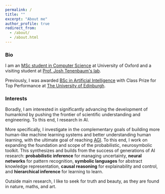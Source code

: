 ```yaml
---
permalink: /
title: ""
excerpt: "About me"
author_profile: true
redirect_from: 
  - /about/
  - /about.html
---
```

### Bio
I am an [MSc student in Computer Science](http://www.cs.ox.ac.uk/admissions/graduate/msc-computer-science/) at University of Oxford and 
a visiting student at [Prof. Josh Tenenbaum's lab](https://cocosci.mit.edu/).

Previously, I was awarded [BSc in Artificial Intelligence](http://www.drps.ed.ac.uk/17-18/dpt/utaintl.htm) with Class Prize for Top Performance at [The University of Edinburgh](https://www.ed.ac.uk/informatics).

### Interests
Boradly, I am interested in significantly advancing the development of humankind by pushing the frontier of scientific understanding and engineering. To this end, I research in AI.

More specifically, I investigate in the complementary goals of building more human-like machine 
learning systems and better understanding human learning, with the ultimate goal of
reaching [AGI](https://en.wikipedia.org/wiki/Artificial_general_intelligence). 
To this end, I work on expanding the foundation and scope of the probabilistic, neurosymbolic toolkit.
This synthesizes and builds from the success of generations
of AI research: **probabilistic inference** for managing uncertainty, **neural networks**
for pattern recognition, **symbolic languages** for abstract knowledge representation,
**causal reasoning** for explainability and control, and **hierarchical inference**
for learning to learn.

Outside main research, I like to seek for truth and beauty, as they are found in nature, maths, and art.
